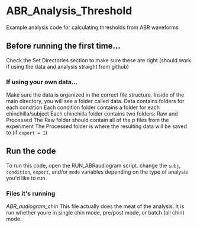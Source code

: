 # ABR_Analysis_Threshold
Example analysis code for calculating thresholds from ABR waveforms 

## Before running the first time...
Check the Set Directories section to make sure these are right (should work if using the data and analysis straight from github)

### If using your own data...
Make sure the data is organized in the correct file structure. 
Inside of the main directory, you will see a folder called data. 
Data contains folders for each condition
Each condition folder contains a folder for each chinchilla/subject
Each chinchilla folder contains two folders: Raw and Processed
The Raw folder should contain all of the p files from the experiment 
The Processed folder is where the resulting data will be saved to (if `export = 1`)

## Run the code
To run this code, open the RUN_ABRaudiogram script. 
change the `subj`, `condition`, `export`, and/or `mode` variables depending on the type of analysis you'd like to run

### Files it's running
*ABR_audiogram_chin*
This file actually does the meat of the analysis. It is run whether youre in single chin mode, pre/post mode, or batch (all chin) mode. 
